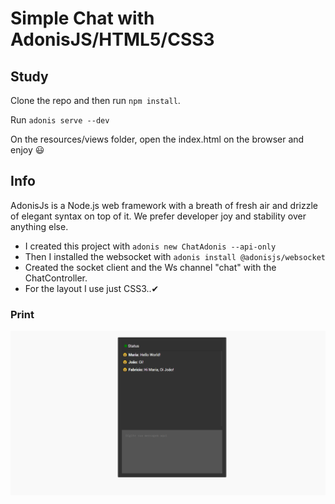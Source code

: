 # Simple Chat with AdonisJS/HTML5/CSS3

## Study
Clone the repo and then run `npm install`.

Run `adonis serve --dev`

On the resources/views folder, open the index.html on the browser and enjoy 😃


## Info

AdonisJs is a Node.js web framework with a breath of fresh air and drizzle of elegant syntax on top of it. We prefer developer joy and stability over anything else.

- I created this project with `adonis new ChatAdonis --api-only`
- Then I installed the websocket with `adonis install @adonisjs/websocket`
- Created the socket client and the Ws channel "chat" with the ChatController.
- For the layout I use just CSS3..✔

### Print 

![print screen of project](./Screenshot_6.png)

